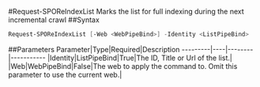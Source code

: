 #Request-SPOReIndexList
Marks the list for full indexing during the next incremental crawl
##Syntax
```powershell
Request-SPOReIndexList [-Web <WebPipeBind>] -Identity <ListPipeBind>
```


##Parameters
Parameter|Type|Required|Description
---------|----|--------|-----------
|Identity|ListPipeBind|True|The ID, Title or Url of the list.|
|Web|WebPipeBind|False|The web to apply the command to. Omit this parameter to use the current web.|
